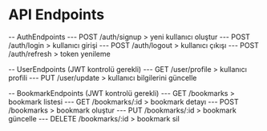 # API Endpoints

-- AuthEndpoints
--- POST /auth/signup > yeni kullanıcı oluştur
--- POST /auth/login > kullanıcı girişi
--- POST /auth/logout > kullanıcı çıkışı
--- POST /auth/refresh > token yenileme

-- UserEndpoints (JWT kontrolü gerekli)
--- GET /user/profile > kullanıcı profili
--- PUT /user/update > kullanıcı bilgilerini güncelle

-- BookmarkEndpoints (JWT kontrolü gerekli)
--- GET /bookmarks > bookmark listesi
--- GET /bookmarks/:id > bookmark detayı
--- POST /bookmarks > bookmark oluştur
--- PUT /bookmarks/:id > bookmark güncelle
--- DELETE /bookmarks/:id > bookmark sil
